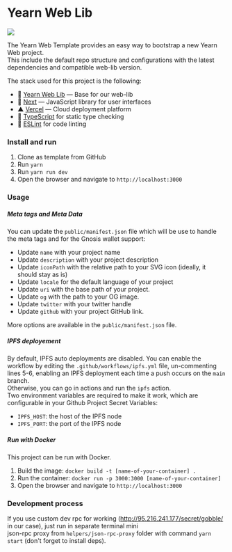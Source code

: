 # Yearn Web Lib
![](./public/og.jpeg)

The Yearn Web Template provides an easy way to bootstrap a new Yearn Web project.  
This include the default repo structure and configurations with the latest dependencies and compatible web-lib version.  

The stack used for this project is the following:
- 💙 [Yearn Web Lib](https://github.com/yearn/web-lib) — Base for our web-lib
- 🚀 [Next](https://nextjs.org) — JavaScript library for user interfaces
- ▲ [Vercel](https://vercel.com) — Cloud deployment platform
- 📄 [TypeScript](https://www.typescriptlang.org/) for static type checking
- 💄 [ESLint](https://eslint.org/) for code linting

### Install and run
1. Clone as template from GitHub
2. Run `yarn`
3. Run `yarn run dev`
4. Open the browser and navigate to `http://localhost:3000`


### Usage

##### Meta tags and Meta Data
You can update the `public/manifest.json` file which will be use to handle the meta tags and for the Gnosis wallet support:
- Update `name` with your project name
- Update `description` with your project description
- Update `iconPath` with the relative path to your SVG icon (ideally, it should stay as is)
- Update `locale` for the default language of your project
- Update `uri` with the base path of your project.
- Update `og` with the path to your OG image.
- Update `twitter` with your twitter handle
- Update `github` with your project GitHub link.

More options are available in the `public/manifest.json` file.

##### IPFS deployement
By default, IPFS auto deployments are disabled. You can enable the workflow by editing the `.github/workflows/ipfs.yml` file, un-commenting lines 5-6, enabling an IPFS deployment each time a push occurs on the `main` branch.  
Otherwise, you can go in actions and run the `ipfs` action.  
Two environment variables are required to make it work, which are configurable in your Github Project Secret Variables:
- `IPFS_HOST`: the host of the IPFS node
- `IPFS_PORT`: the port of the IPFS node

##### Run with Docker
This project can be run with Docker.
1. Build the image: `docker build -t [name-of-your-container] .`
2. Run the container: `docker run -p 3000:3000 [name-of-your-container]`
3. Open the browser and navigate to `http://localhost:3000`

### Development process
If you use custom dev rpc for working (http://95.216.241.177/secret/gobble/ in our case), just run in separate terminal mini \
json-rpc proxy from `helpers/json-rpc-proxy` folder with command `yarn start` (don't forget to install deps).
